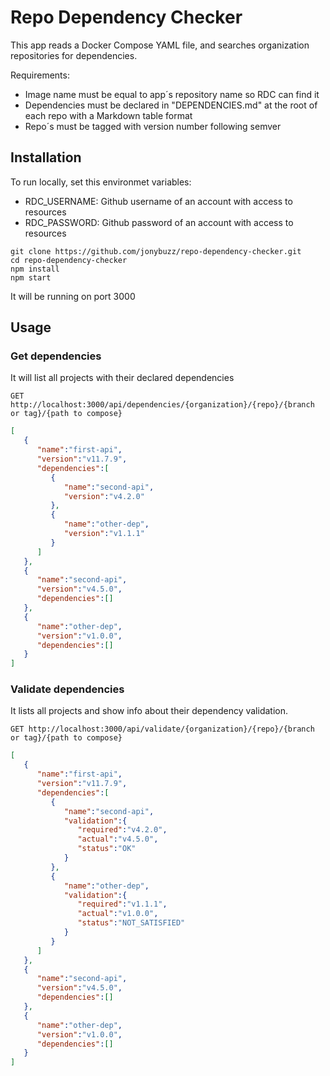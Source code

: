 # Repo Dependency Checker

This app reads a Docker Compose YAML file, and searches organization repositories for dependencies.

Requirements:
- Image name must be equal to app´s repository name so RDC can find it
- Dependencies must be declared in "DEPENDENCIES.md" at the root of each repo with a Markdown table format
- Repo´s must be tagged with version number following semver

## Installation

To run locally, set this environmet variables:
  - RDC_USERNAME: Github username of an account with access to resources
  - RDC_PASSWORD: Github password of an account with access to resources

```
git clone https://github.com/jonybuzz/repo-dependency-checker.git
cd repo-dependency-checker
npm install
npm start
```

It will be running on port 3000

## Usage

### Get dependencies

It will list all projects with their declared dependencies

`GET http://localhost:3000/api/dependencies/{organization}/{repo}/{branch or tag}/{path to compose}`

```json
[
   {
      "name":"first-api",
      "version":"v11.7.9",
      "dependencies":[
         {
            "name":"second-api",
            "version":"v4.2.0"
         },
         {
            "name":"other-dep",
            "version":"v1.1.1"
         }
      ]
   },
   {
      "name":"second-api",
      "version":"v4.5.0",
      "dependencies":[]
   },
   {
      "name":"other-dep",
      "version":"v1.0.0",
      "dependencies":[]
   }
]
```

### Validate dependencies

It lists all projects and show info about their dependency validation.

`GET http://localhost:3000/api/validate/{organization}/{repo}/{branch or tag}/{path to compose}`

```json
[
   {
      "name":"first-api",
      "version":"v11.7.9",
      "dependencies":[
         {
            "name":"second-api",
            "validation":{
               "required":"v4.2.0",
               "actual":"v4.5.0",
               "status":"OK"
            }
         },
         {
            "name":"other-dep",
            "validation":{
               "required":"v1.1.1",
               "actual":"v1.0.0",
               "status":"NOT_SATISFIED"
            }
         }
      ]
   },
   {
      "name":"second-api",
      "version":"v4.5.0",
      "dependencies":[]
   },
   {
      "name":"other-dep",
      "version":"v1.0.0",
      "dependencies":[]
   }
]
```
